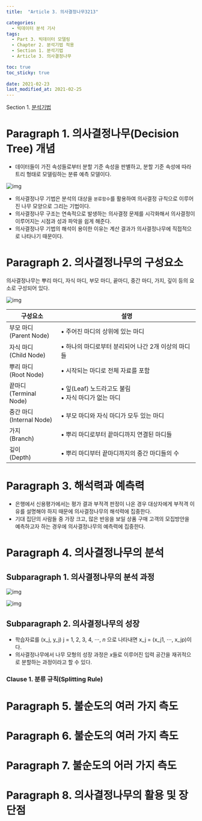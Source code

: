 ```yaml
---
title:  "Article 3. 의사결정나무3213"

categories:
  - 빅데이터 분석 기사
tags: 
  - Part 3. 빅데이터 모델링
  - Chapter 2. 분석기법 적용
  - Section 1. 분석기법
  - Article 3. 의사결정나무

toc: true
toc_sticky: true
 
date: 2021-02-23
last_modified_at: 2021-02-25
---
```


Section 1. [분석기법]()

# Paragraph 1. 의사결정나무(Decision Tree) 개념

- 데이터들이 가진 속성들로부터 분할 기준 속성을 판별하고, 분할 기준 속성에 따라 트리 형태로 모델링하는 분류 예측 모델이다.

![img](https://postfiles.pstatic.net/MjAyMTA0MDNfMTY0/MDAxNjE3NDM4MDY2Nzg1.hMnqPWZii_XlFMbeQ7PfjHwf0IqbDkNySKuQpm5R_Vkg.1wvjF7YHqSAtJw7F7wDEQsJAV_QNVog8he1j9AjNupUg.JPEG.leechardfeynman/SmartSelect_20210403-172102_Xodo_Docs.jpg?type=w1)

- 의사결정나무 기법은 분석의 대상을 `분류함수`를 활용하여 의사결정 규칙으로 이루어진 나무 모양으로 그리는 기법이다.
- 의사결정나무 구조는 연속적으로 발생하는 의사결정 문제를 시각화해서 의사결정이 이루어지는 시점과 성과 파악을 쉽게 해준다.
- 의사결정나무 기법의 해석이 용이한 이유는 계산 결과가 의사결정나무에 직접적으로 나타나기 때문이다.

# Paragraph 2. 의사결정나무의 구성요소

의사결정나무는 뿌리 마디, 자식 마디, 부모 마디, 끝마디, 중간 마디, 가지, 깊이 등의 요소로 구성되어 있다.

![img](https://postfiles.pstatic.net/MjAyMTA0MDNfMjYx/MDAxNjE3NDM4MTY2ODIy.OYaonTLmGvBHlPfQLHgiRLjv8bBev_rJAmZg620n7nQg.UqU38dkT4m9y2Ivvu2BXhoG2lv5DhIR1nSyRcrLJn44g.JPEG.leechardfeynman/SmartSelect_20210403-172243_Xodo_Docs.jpg?type=w1)

| 구성요소                       | 설명                                                    |
| ------------------------------ | ------------------------------------------------------- |
| 부모 마디<br />(Parent Node)   | • 주어진 마디의 상위에 있는 마디                        |
| 자식 마디<br />(Child Node)    | • 하나의 마디로부터 분리되어 나간 2개 이상의 마디들     |
| 뿌리 마디<br />(Root Node)     | • 시작되는 마디로 전체 자료를 포함                      |
| 끝마디<br />(Terminal Node)    | • 잎(Leaf) 노드라고도 불림<br />• 자식 마디가 없는 마디 |
| 중간 마디<br />(Internal Node) | • 부모 마디와 자식 마디가 모두 있는 마디                |
| 가지<br />(Branch)             | • 뿌리 마디로부터 끝마디까지 연결된 마디들              |
| 깊이<br />(Depth)              | • 뿌리 마디부터 끝마디까지의 중간 마디들의 수           |



# Paragraph 3. 해석력과 예측력

- 은행에서 신용평가에서는 평가 결과 부적격 판정이 나온 경우 대상자에게 부적격 이유를 설명해야 하지 때문에 의사결정나무의 해석력에 집중한다.
- 기대 집단의 사람들 중 가장 크고, 많은 반응을 보일 상품 구매 고객의 모집방안을 예측하고자 하는 경우에 의사결정나무의 예측력에 집중한다.

# Paragraph 4. 의사결정나무의 분석

## Subparagraph 1. 의사결정나무의 분석 과정

![img](https://postfiles.pstatic.net/MjAyMTA0MDNfMjY3/MDAxNjE3NDM4Mzg5ODY3.HuATV0SwEBj6oemhsM2Wy56twM2-mLbwN3fxax916psg.Q91E2C-eq3qa6SNmxLZvIRJvtHTQu8dJ5_F-NSlDsv8g.JPEG.leechardfeynman/SmartSelect_20210403-172625_Xodo_Docs.jpg?type=w1)

![img](https://postfiles.pstatic.net/MjAyMTA0MDNfMSAg/MDAxNjE3NDM4NDA4NjE4.fF4cxw1EcRMkaJohV5FZDqIvr_7wUSmjbW9uI_WUehMg.suNBuAij53guOe2-tuhiElOqmO2v6AUCiuf4PDzWK_wg.JPEG.leechardfeynman/SmartSelect_20210403-172645_Xodo_Docs.jpg?type=w1)



## Subparagraph 2. 의사결정나무의 성장

- 학습자료를 (x_j, y_j) j = 1, 2, 3, 4, ⋅⋅⋅, *n* 으로 나타내면 x_j = (x_j1, ⋅⋅⋅, x_jp)이다.
- 의사결정나무에서 나무 모형의 성장 과정은 *x*들로 이루어진 입력 공간을 재귀적으로 분할하는 과정이라고 할 수 있다.

### Clause 1. 분류 규칙(Splitting Rule)

# Paragraph 5. 불순도의 여러 가지 측도

# Paragraph 6. 불순도의 여러 가지 측도

# Paragraph 7. 불순도의 어러 가지 측도

# Paragraph 8. 의사결정나무의 활용 및 장단점
